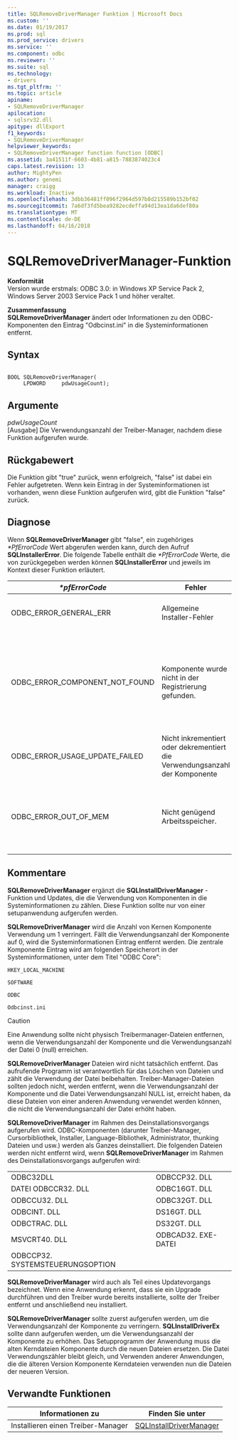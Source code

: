 ```yaml
---
title: SQLRemoveDriverManager Funktion | Microsoft Docs
ms.custom: ''
ms.date: 01/19/2017
ms.prod: sql
ms.prod_service: drivers
ms.service: ''
ms.component: odbc
ms.reviewer: ''
ms.suite: sql
ms.technology:
- drivers
ms.tgt_pltfrm: ''
ms.topic: article
apiname:
- SQLRemoveDriverManager
apilocation:
- sqlsrv32.dll
apitype: dllExport
f1_keywords:
- SQLRemoveDriverManager
helpviewer_keywords:
- SQLRemoveDriverManager function function [ODBC]
ms.assetid: 3a41511f-6603-4b81-a815-7883874023c4
caps.latest.revision: 13
author: MightyPen
ms.author: genemi
manager: craigg
ms.workload: Inactive
ms.openlocfilehash: 3dbb36481ff096f2964d597b8d215589b152bf02
ms.sourcegitcommit: 7a6df3fd5bea9282ecdeffa94d13ea1da6def80a
ms.translationtype: MT
ms.contentlocale: de-DE
ms.lasthandoff: 04/16/2018
---
```

# <a name="sqlremovedrivermanager-function"></a>SQLRemoveDriverManager-Funktion
**Konformität**  
 Version wurde erstmals: ODBC 3.0: in Windows XP Service Pack 2, Windows Server 2003 Service Pack 1 und höher veraltet.  
  
 **Zusammenfassung**  
 **SQLRemoveDriverManager** ändert oder Informationen zu den ODBC-Komponenten den Eintrag "Odbcinst.ini" in die Systeminformationen entfernt.  
  
## <a name="syntax"></a>Syntax  
  
```  
  
BOOL SQLRemoveDriverManager(  
     LPDWORD     pdwUsageCount);  
```  
  
## <a name="arguments"></a>Argumente  
 *pdwUsageCount*  
 [Ausgabe] Die Verwendungsanzahl der Treiber-Manager, nachdem diese Funktion aufgerufen wurde.  
  
## <a name="returns"></a>Rückgabewert  
 Die Funktion gibt "true" zurück, wenn erfolgreich, "false" ist dabei ein Fehler aufgetreten. Wenn kein Eintrag in der Systeminformationen ist vorhanden, wenn diese Funktion aufgerufen wird, gibt die Funktion "false" zurück.  
  
## <a name="diagnostics"></a>Diagnose  
 Wenn **SQLRemoveDriverManager** gibt "false", ein zugehöriges  *\*PfErrorCode* Wert abgerufen werden kann, durch den Aufruf **SQLInstallerError**. Die folgende Tabelle enthält die  *\*PfErrorCode* Werte, die von zurückgegeben werden können **SQLInstallerError** und jeweils im Kontext dieser Funktion erläutert.  
  
|*\*pfErrorCode*|Fehler|Description|  
|---------------------|-----------|-----------------|  
|ODBC_ERROR_GENERAL_ERR|Allgemeine Installer-Fehler|Fehler für die kein bestimmtes Installationsfehler aufgetreten.|  
|ODBC_ERROR_COMPONENT_NOT_FOUND|Komponente wurde nicht in der Registrierung gefunden.|Der Installer konnte nicht der Treiber-Manager-Informationen entfernt, da sie in der Registrierung nicht vorhanden noch oder nicht in der Registrierung gefunden werden konnte.|  
|ODBC_ERROR_USAGE_UPDATE_FAILED|Nicht inkrementiert oder dekrementiert die Verwendungsanzahl der Komponente|Installerfehler beim die Verwendungsanzahl der Treiber-Manager zu verringern.|  
|ODBC_ERROR_OUT_OF_MEM|Nicht genügend Arbeitsspeicher.|Das Installationsprogramm konnte die Funktion aufgrund unzureichenden Arbeitsspeichers nicht ausgeführt werden.|  
  
## <a name="comments"></a>Kommentare  
 **SQLRemoveDriverManager** ergänzt die **SQLInstallDriverManager** -Funktion und Updates, die die Verwendung von Komponenten in die Systeminformationen zu zählen. Diese Funktion sollte nur von einer setupanwendung aufgerufen werden.  
  
 **SQLRemoveDriverManager** wird die Anzahl von Kernen Komponente Verwendung um 1 verringert. Fällt die Verwendungsanzahl der Komponente auf 0, wird die Systeminformationen Eintrag entfernt werden. Die zentrale Komponente Eintrag wird am folgenden Speicherort in der Systeminformationen, unter dem Titel "ODBC Core":  
  
 `HKEY_LOCAL_MACHINE`  
  
 `SOFTWARE`  
  
 `ODBC`  
  
 `Odbcinst.ini`  
  
> [!CAUTION]  
>  Eine Anwendung sollte nicht physisch Treibermanager-Dateien entfernen, wenn die Verwendungsanzahl der Komponente und die Verwendungsanzahl der Datei 0 (null) erreichen.  
  
 **SQLRemoveDriverManager** Dateien wird nicht tatsächlich entfernt. Das aufrufende Programm ist verantwortlich für das Löschen von Dateien und zählt die Verwendung der Datei beibehalten. Treiber-Manager-Dateien sollten jedoch nicht, werden entfernt, wenn die Verwendungsanzahl der Komponente und die Datei Verwendungsanzahl NULL ist, erreicht haben, da diese Dateien von einer anderen Anwendung verwendet werden können, die nicht die Verwendungsanzahl der Datei erhöht haben.  
  
 **SQLRemoveDriverManager** im Rahmen des Deinstallationsvorgangs aufgerufen wird. ODBC-Komponenten (darunter Treiber-Manager, Cursorbibliothek, Installer, Language-Bibliothek, Administrator, thunking Dateien und usw.) werden als Ganzes deinstalliert. Die folgenden Dateien werden nicht entfernt wird, wenn **SQLRemoveDriverManager** im Rahmen des Deinstallationsvorgangs aufgerufen wird:  
  
|||  
|-|-|  
|ODBC32DLL|ODBCCP32. DLL|  
|DATEI ODBCCR32. DLL|ODBC16GT. DLL|  
|ODBCCU32. DLL|ODBC32GT. DLL|  
|ODBCINT. DLL|DS16GT. DLL|  
|ODBCTRAC. DLL|DS32GT. DLL|  
|MSVCRT40. DLL|ODBCAD32. EXE-DATEI|  
|ODBCCP32. SYSTEMSTEUERUNGSOPTION||  
  
 **SQLRemoveDriverManager** wird auch als Teil eines Updatevorgangs bezeichnet. Wenn eine Anwendung erkennt, dass sie ein Upgrade durchführen und den Treiber wurde bereits installierte, sollte der Treiber entfernt und anschließend neu installiert.  
  
 **SQLRemoveDriverManager** sollte zuerst aufgerufen werden, um die Verwendungsanzahl der Komponente zu verringern. **SQLInstallDriverEx** sollte dann aufgerufen werden, um die Verwendungsanzahl der Komponente zu erhöhen. Das Setupprogramm der Anwendung muss die alten Kerndateien Komponente durch die neuen Dateien ersetzen. Die Datei Verwendungszähler bleibt gleich, und Verwenden anderer Anwendungen, die die älteren Version Komponente Kerndateien verwenden nun die Dateien der neueren Version.  
  
## <a name="related-functions"></a>Verwandte Funktionen  
  
|Informationen zu|Finden Sie unter|  
|---------------------------|---------|  
|Installieren einen Treiber-Manager|[SQLInstallDriverManager](../../../odbc/reference/syntax/sqlinstalldrivermanager-function.md)|
